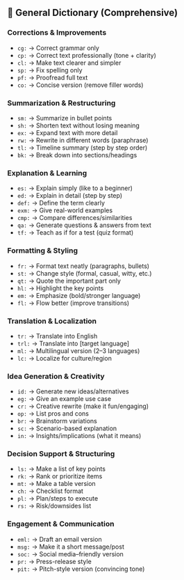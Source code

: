 ## 📘 General Dictionary (Comprehensive)

### **Corrections & Improvements**

* `cg:` → Correct grammar only
* `cp:` → Correct text professionally (tone + clarity)
* `cl:` → Make text clearer and simpler
* `sp:` → Fix spelling only
* `pf:` → Proofread full text
* `co:` → Concise version (remove filler words)

### **Summarization & Restructuring**

* `sm:` → Summarize in bullet points
* `sh:` → Shorten text without losing meaning
* `ex:` → Expand text with more detail
* `rw:` → Rewrite in different words (paraphrase)
* `tl:` → Timeline summary (step by step order)
* `bk:` → Break down into sections/headings

### **Explanation & Learning**

* `es:` → Explain simply (like to a beginner)
* `ed:` → Explain in detail (step by step)
* `def:` → Define the term clearly
* `exm:` → Give real-world examples
* `cmp:` → Compare differences/similarities
* `qa:` → Generate questions & answers from text
* `tf:` → Teach as if for a test (quiz format)

### **Formatting & Styling**

* `fr:` → Format text neatly (paragraphs, bullets)
* `st:` → Change style (formal, casual, witty, etc.)
* `qt:` → Quote the important part only
* `hl:` → Highlight the key points
* `em:` → Emphasize (bold/stronger language)
* `fl:` → Flow better (improve transitions)

### **Translation & Localization**

* `tr:` → Translate into English
* `trl:` → Translate into [target language]
* `ml:` → Multilingual version (2–3 languages)
* `lc:` → Localize for culture/region

### **Idea Generation & Creativity**

* `id:` → Generate new ideas/alternatives
* `eg:` → Give an example use case
* `cr:` → Creative rewrite (make it fun/engaging)
* `op:` → List pros and cons
* `br:` → Brainstorm variations
* `sc:` → Scenario-based explanation
* `in:` → Insights/implications (what it means)

### **Decision Support & Structuring**

* `ls:` → Make a list of key points
* `rk:` → Rank or prioritize items
* `mt:` → Make a table version
* `ch:` → Checklist format
* `pl:` → Plan/steps to execute
* `rs:` → Risk/downsides list

### **Engagement & Communication**

* `eml:` → Draft an email version
* `msg:` → Make it a short message/post
* `soc:` → Social media–friendly version
* `pr:` → Press-release style
* `pit:` → Pitch-style version (convincing tone)